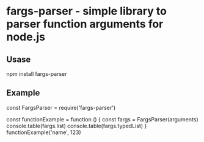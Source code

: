 # fargs-parser - simple library to parser function arguments for node.js

## Usase

  npm install fargs-parser

## Example

  const FargsParser = require('fargs-parser')

  const functionExample = function () {
      const fargs = FargsParser(arguments)
      console.table(fargs.list)
      console.table(fargs.typedList)
  }
  functionExample('name', 123)

